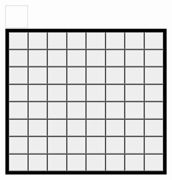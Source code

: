 <head>
<style>
.grid-container {
  display: grid;
  grid-template-columns: auto auto auto auto auto auto auto auto;
  background-color: #000;
  padding: 10px;
}
.grid-item {
  background-color: rgba(255, 255, 255, 0.8);
  border: 1px solid rgba(0, 0, 0, 0.8);
  font-size: 30px;
  text-align: center;
}
</style>
</head>
<body>
<p id=info></p>
<br>
<img id="handCard1" width="70" height="70">
<div class="grid-container">
  <div class="grid-item">
    <button type="button" onclick="put(2,2)">
      <img id="r2c2" src="assets/empty-pawn.jpg">
      </button>
  </div>
  <div class="grid-item">
    <button type="button" onclick="put(2,3)">
      <img id="r2c3" src="assets/empty-pawn.jpg">
      </button>
  </div>
  <div class="grid-item">
    <button type="button" onclick="put(2,4)">
      <img id="r2c4" src="assets/empty-pawn.jpg">
      </button>
  </div>
  <div class="grid-item">
    <button type="button" onclick="put(2,5)">
      <img id="r2c5" src="assets/empty-pawn.jpg">
      </button>
  </div>
  <div class="grid-item">
    <button type="button" onclick="put(2,6)">
      <img id="r2c6" src="assets/empty-pawn.jpg">
      </button>
  </div>
  <div class="grid-item">
    <button type="button" onclick="put(2,7)">
      <img id="r2c7" src="assets/empty-pawn.jpg">
      </button>
  </div>
  <div class="grid-item">
    <button type="button" onclick="put(2,8)">
      <img id="r2c8" src="assets/empty-pawn.jpg">
      </button>
  </div>
  <div class="grid-item">
    <button type="button" onclick="put(2,9)">
      <img id="r2c9" src="assets/empty-pawn.jpg">
      </button>
  </div>
    <div class="grid-item">
    <button type="button" onclick="put(3,2)">
      <img id="r3c2" src="assets/empty-pawn.jpg">
      </button>
  </div>
  <div class="grid-item">
    <button type="button" onclick="put(3,3)">
      <img id="r3c3" src="assets/empty-pawn.jpg">
      </button>
  </div>
  <div class="grid-item">
    <button type="button" onclick="put(3,4)">
      <img id="r3c4" src="assets/empty-pawn.jpg">
      </button>
  </div>
  <div class="grid-item">
    <button type="button" onclick="put(3,5)">
      <img id="r3c5" src="assets/empty-pawn.jpg">
      </button>
  </div>
  <div class="grid-item">
    <button type="button" onclick="put(3,6)">
      <img id="r3c6" src="assets/empty-pawn.jpg">
      </button>
  </div>
  <div class="grid-item">
    <button type="button" onclick="put(3,7)">
      <img id="r3c7" src="assets/empty-pawn.jpg">
      </button>
  </div>
  <div class="grid-item">
    <button type="button" onclick="put(3,8)">
      <img id="r3c8" src="assets/empty-pawn.jpg">
      </button>
  </div>
  <div class="grid-item">
    <button type="button" onclick="put(3,9)">
      <img id="r3c9" src="assets/empty-pawn.jpg">
      </button>
  </div>
    <div class="grid-item">
    <button type="button" onclick="put(4,2)">
      <img id="r4c2" src="assets/empty-pawn.jpg">
      </button>
  </div>
  <div class="grid-item">
    <button type="button" onclick="put(4,3)">
      <img id="r4c3" src="assets/empty-pawn.jpg">
      </button>
  </div>
  <div class="grid-item">
    <button type="button" onclick="put(4,4)">
      <img id="r4c4" src="assets/empty-pawn.jpg">
      </button>
  </div>
  <div class="grid-item">
    <button type="button" onclick="put(4,5)">
      <img id="r4c5" src="assets/empty-pawn.jpg">
      </button>
  </div>
  <div class="grid-item">
    <button type="button" onclick="put(4,6)">
      <img id="r4c6" src="assets/empty-pawn.jpg">
      </button>
  </div>
  <div class="grid-item">
    <button type="button" onclick="put(4,7)">
      <img id="r4c7" src="assets/empty-pawn.jpg">
      </button>
  </div>
  <div class="grid-item">
    <button type="button" onclick="put(4,8)">
      <img id="r4c8" src="assets/empty-pawn.jpg">
      </button>
  </div>
  <div class="grid-item">
    <button type="button" onclick="put(4,9)">
      <img id="r4c9" src="assets/empty-pawn.jpg">
      </button>
  </div>
    <div class="grid-item">
    <button type="button" onclick="put(5,2)">
      <img id="r5c2" src="assets/empty-pawn.jpg">
      </button>
  </div>
  <div class="grid-item">
    <button type="button" onclick="put(5,3)">
      <img id="r5c3" src="assets/empty-pawn.jpg">
      </button>
  </div>
  <div class="grid-item">
    <button type="button" onclick="put(5,4)">
      <img id="r5c4" src="assets/empty-pawn.jpg">
      </button>
  </div>
  <div class="grid-item">
    <button type="button" onclick="put(5,5)">
      <img id="r5c5" src="assets/empty-pawn.jpg">
      </button>
  </div>
  <div class="grid-item">
    <button type="button" onclick="put(5,6)">
      <img id="r5c6" src="assets/empty-pawn.jpg">
      </button>
  </div>
  <div class="grid-item">
    <button type="button" onclick="put(5,7)">
      <img id="r5c7" src="assets/empty-pawn.jpg">
      </button>
  </div>
  <div class="grid-item">
    <button type="button" onclick="put(5,8)">
      <img id="r5c8" src="assets/empty-pawn.jpg">
      </button>
  </div>
  <div class="grid-item">
    <button type="button" onclick="put(5,9)">
      <img id="r5c9" src="assets/empty-pawn.jpg">
      </button>
  </div>
    <div class="grid-item">
    <button type="button" onclick="put(6,2)">
      <img id="r6c2" src="assets/empty-pawn.jpg">
      </button>
  </div>
  <div class="grid-item">
    <button type="button" onclick="put(6,3)">
      <img id="r6c3" src="assets/empty-pawn.jpg">
      </button>
  </div>
  <div class="grid-item">
    <button type="button" onclick="put(6,4)">
      <img id="r6c4" src="assets/empty-pawn.jpg">
      </button>
  </div>
  <div class="grid-item">
    <button type="button" onclick="put(6,5)">
      <img id="r6c5" src="assets/empty-pawn.jpg">
      </button>
  </div>
  <div class="grid-item">
    <button type="button" onclick="put(6,6)">
      <img id="r6c6" src="assets/empty-pawn.jpg">
      </button>
  </div>
  <div class="grid-item">
    <button type="button" onclick="put(6,7)">
      <img id="r6c7" src="assets/empty-pawn.jpg">
      </button>
  </div>
  <div class="grid-item">
    <button type="button" onclick="put(6,8)">
      <img id="r6c8" src="assets/empty-pawn.jpg">
      </button>
  </div>
  <div class="grid-item">
    <button type="button" onclick="put(6,9)">
      <img id="r6c9" src="assets/empty-pawn.jpg">
      </button>
  </div>
    <div class="grid-item">
    <button type="button" onclick="put(7,2)">
      <img id="r7c2" src="assets/empty-pawn.jpg">
      </button>
  </div>
  <div class="grid-item">
    <button type="button" onclick="put(7,3)">
      <img id="r7c3" src="assets/empty-pawn.jpg">
      </button>
  </div>
  <div class="grid-item">
    <button type="button" onclick="put(7,4)">
      <img id="r7c4" src="assets/empty-pawn.jpg">
      </button>
  </div>
  <div class="grid-item">
    <button type="button" onclick="put(7,5)">
      <img id="r7c5" src="assets/empty-pawn.jpg">
      </button>
  </div>
  <div class="grid-item">
    <button type="button" onclick="put(7,6)">
      <img id="r7c6" src="assets/empty-pawn.jpg">
      </button>
  </div>
  <div class="grid-item">
    <button type="button" onclick="put(7,7)">
      <img id="r7c7" src="assets/empty-pawn.jpg">
      </button>
  </div>
  <div class="grid-item">
    <button type="button" onclick="put(7,8)">
      <img id="r7c8" src="assets/empty-pawn.jpg">
      </button>
  </div>
  <div class="grid-item">
    <button type="button" onclick="put(7,9)">
      <img id="r7c9" src="assets/empty-pawn.jpg">
      </button>
  </div>
    <div class="grid-item">
    <button type="button" onclick="put(8,2)">
      <img id="r8c2" src="assets/empty-pawn.jpg">
      </button>
  </div>
  <div class="grid-item">
    <button type="button" onclick="put(8,3)">
      <img id="r8c3" src="assets/empty-pawn.jpg">
      </button>
  </div>
  <div class="grid-item">
    <button type="button" onclick="put(8,4)">
      <img id="r8c4" src="assets/empty-pawn.jpg">
      </button>
  </div>
  <div class="grid-item">
    <button type="button" onclick="put(8,5)">
      <img id="r8c5" src="assets/empty-pawn.jpg">
      </button>
  </div>
  <div class="grid-item">
    <button type="button" onclick="put(8,6)">
      <img id="r8c6" src="assets/empty-pawn.jpg">
      </button>
  </div>
  <div class="grid-item">
    <button type="button" onclick="put(8,7)">
      <img id="r8c7" src="assets/empty-pawn.jpg">
      </button>
  </div>
  <div class="grid-item">
    <button type="button" onclick="put(8,8)">
      <img id="r8c8" src="assets/empty-pawn.jpg">
      </button>
  </div>
  <div class="grid-item">
    <button type="button" onclick="put(8,9)">
      <img id="r8c9" src="assets/empty-pawn.jpg">
      </button>
  </div>
    <div class="grid-item">
    <button type="button" onclick="put(9,2)">
      <img id="r9c2" src="assets/empty-pawn.jpg">
      </button>
  </div>
  <div class="grid-item">
    <button type="button" onclick="put(9,3)">
      <img id="r9c3" src="assets/empty-pawn.jpg">
      </button>
  </div>
  <div class="grid-item">
    <button type="button" onclick="put(9,4)">
      <img id="r9c4" src="assets/empty-pawn.jpg">
      </button>
  </div>
  <div class="grid-item">
    <button type="button" onclick="put(9,5)">
      <img id="r9c5" src="assets/empty-pawn.jpg">
      </button>
  </div>
  <div class="grid-item">
    <button type="button" onclick="put(9,6)">
      <img id="r9c6" src="assets/empty-pawn.jpg">
      </button>
  </div>
  <div class="grid-item">
    <button type="button" onclick="put(9,7)">
      <img id="r9c7" src="assets/empty-pawn.jpg">
      </button>
  </div>
  <div class="grid-item">
    <button type="button" onclick="put(9,8)">
      <img id="r9c8" src="assets/empty-pawn.jpg">
      </button>
  </div>
  <div class="grid-item">
    <button type="button" onclick="put(9,9)">
      <img id="r9c9" src="assets/empty-pawn.jpg">
      </button>
  </div>
</div>
<script>
  var waitFlag = false;
  var points = 0;
  document.getElementById("info").innerHTML = "Carte rimanenti: 30 - Punteggio: 0";
  var deck = [
    "big-circolar-attack","big-circolar-attack","big-circolar-attack","big-circolar-attack","big-circolar-attack","big-circolar-attack",
    "circolar-attack","circolar-attack","circolar-attack","circolar-attack","circolar-attack","circolar-attack",
    "circolar-attack","circolar-attack","circolar-attack","circolar-attack","circolar-attack","circolar-attack",
    "circolar-attack","circolar-attack","circolar-attack","circolar-attack","circolar-attack","circolar-attack",
    "circolar-attack","circolar-attack","circolar-attack","circolar-attack","circolar-attack","circolar-attack"
  ]
  deck = shuffle(deck);
  var currentCard = deck.pop()
  document.getElementById("handCard1").src = "assets/" + currentCard + ".jpg";
  var freeBoxes = [
    [2,2],[2,3],[2,4],[2,5],[2,6],[2,7],[2,8],[2,9],[3,2],[3,3],[3,4],[3,5],[3,6],[3,7],[3,8],[3,9],
    [4,2],[4,3],[4,4],[4,5],[4,6],[4,7],[4,8],[4,9],[5,2],[5,3],[5,4],[5,5],[5,6],[5,7],[5,8],[5,9],
    [6,2],[6,3],[6,4],[6,5],[6,6],[6,7],[6,8],[6,9],[7,2],[7,3],[7,4],[7,5],[7,6],[7,7],[7,8],[7,9],
    [8,2],[8,3],[8,4],[8,5],[8,6],[8,7],[8,8],[8,9],[9,2],[9,3],[9,4],[9,5],[9,6],[9,7],[9,8],[9,9]
  ];
  freeBoxes = shuffle(freeBoxes);
  var grid = [
  ["sentinel","sentinel","sentinel","sentinel","sentinel","sentinel","sentinel","sentinel","sentinel","sentinel","sentinel","sentinel"],
  ["sentinel","sentinel","sentinel","sentinel","sentinel","sentinel","sentinel","sentinel","sentinel","sentinel","sentinel","sentinel"],
  ["sentinel","sentinel","empty-pawn","empty-pawn","empty-pawn","empty-pawn","empty-pawn","empty-pawn","empty-pawn","empty-pawn","sentinel","sentinel"],
  ["sentinel","sentinel","empty-pawn","empty-pawn","empty-pawn","empty-pawn","empty-pawn","empty-pawn","empty-pawn","empty-pawn","sentinel","sentinel"],
  ["sentinel","sentinel","empty-pawn","empty-pawn","empty-pawn","empty-pawn","empty-pawn","empty-pawn","empty-pawn","empty-pawn","sentinel","sentinel"],
  ["sentinel","sentinel","empty-pawn","empty-pawn","empty-pawn","empty-pawn","empty-pawn","empty-pawn","empty-pawn","empty-pawn","sentinel","sentinel"],
  ["sentinel","sentinel","empty-pawn","empty-pawn","empty-pawn","empty-pawn","empty-pawn","empty-pawn","empty-pawn","empty-pawn","sentinel","sentinel"],
  ["sentinel","sentinel","empty-pawn","empty-pawn","empty-pawn","empty-pawn","empty-pawn","empty-pawn","empty-pawn","empty-pawn","sentinel","sentinel"],
  ["sentinel","sentinel","empty-pawn","empty-pawn","empty-pawn","empty-pawn","empty-pawn","empty-pawn","empty-pawn","empty-pawn","sentinel","sentinel"],
  ["sentinel","sentinel","empty-pawn","empty-pawn","empty-pawn","empty-pawn","empty-pawn","empty-pawn","empty-pawn","empty-pawn","sentinel","sentinel"],
  ["sentinel","sentinel","sentinel","sentinel","sentinel","sentinel","sentinel","sentinel","sentinel","sentinel","sentinel","sentinel"],
  ["sentinel","sentinel","sentinel","sentinel","sentinel","sentinel","sentinel","sentinel","sentinel","sentinel","sentinel","sentinel"],
  ];
  enemySpawn();
  async function put(row, column) {
    if(grid[row][column]=="empty-pawn" && waitFlag==false) {
      waitFlag = true;
      grid[row][column] = "red-pawn";
      markBox(row, column);
      document.getElementById("r"+row+"c"+column).src = "assets/red-pawn.jpg";
      if(currentCard=="circolar-attack") {
        circolarAttack(row, column, 1);
      }
      if(currentCard=="big-circolar-attack") {
        circolarAttack(row, column, 2);
      }
      if(deck.length==0) {
        document.getElementById("info").innerHTML = "Fine del gioco. Punteggio totale: " + points;
        document.getElementById("handCard1").src = "assets/empty-pawn.jpg";
      }
      else {
        enemySpawn();
        currentCard = deck.pop();
        document.getElementById("handCard1").src = "assets/" + currentCard + ".jpg";
        waitFlag = false;
      }
    }
  }
  async function circolarAttack(row, column, radius) {
    for(var i=row-radius; i<=row+radius; i++) {
      for(var j=column-radius; j<=column+radius; j++) {
        if(!(i==row && j==column) && grid[i][j]!="sentinel") {
          if(grid[i][j]=="dark-pawn") {
            unmarkBox(i,j);
            points++;
          }
          if(grid[i][j]=="red-pawn") {
            unmarkBox(i,j);
            points--;
          }
          grid[i][j] = "fire-pawn";
          document.getElementById("r"+i+"c"+j).src = "assets/fire-pawn.jpg";
          document.getElementById("info").innerHTML = "Carte rimanenti: " + deck.length + " - Punteggio: " + points;
        }
      }
    }
    await new Promise(r => setTimeout(r, 500));
    console.log("fiamme via");
    for(var i=row-radius; i<=row+radius; i++) {
      for(var j=column-radius; j<=column+radius; j++) {
        if(!(i==row && j==column) && grid[i][j]!="sentinel"){
          grid[i][j] = "empty-pawn";
          document.getElementById("r"+i+"c"+j).src = "assets/empty-pawn.jpg";
        }
      }
    }
  }
  function enemySpawn() {  //generate up to 3 new enemies in random positions
    var target;
    var row;
    var column;
    for(var i=0; i<3; i++) {
      target = freeBoxes.pop();
      row = target[0];
      column = target[1]
      grid[row][column] = "dark-pawn";
      document.getElementById("r"+row+"c"+column).src = "assets/dark-pawn.jpg";
    }
  }
  function markBox(row, column){
    for(var i=0; i<freeBoxes.length; i++) {
      if(freeBoxes[i][0]==row && freeBoxes[i][1]==column) {
        freeBoxes.splice(i, 1);
      }
    }
  }
  function unmarkBox(row, column){
    freeBoxes.push([row,column]);
    freeBoxes = shuffle(freeBoxes);
  }
  function getRandomInt(min, max) {
    min = Math.ceil(min);
    max = Math.floor(max);
    return Math.floor(Math.random() * (max - min + 1)) + min;
  }
  function shuffle(array) {
    var currentIndex = array.length, temporaryValue, randomIndex;
    while (0 !== currentIndex) {
      randomIndex = Math.floor(Math.random() * currentIndex);
      currentIndex -= 1;
      temporaryValue = array[currentIndex];
      array[currentIndex] = array[randomIndex];
      array[randomIndex] = temporaryValue;
    }
    return array;
  }
</script>
</body>
